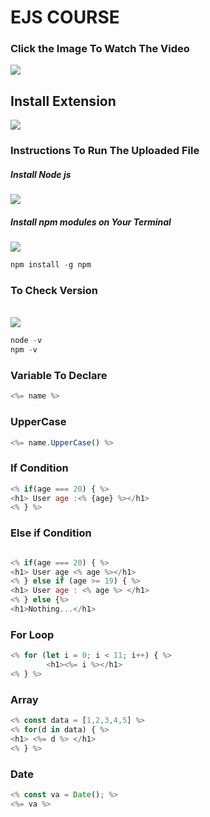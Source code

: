 <h1>EJS COURSE</h1>
<h3>Click the Image To Watch The Video</h3>

<a href="https://www.youtube.com/watch?v=jn5MRu5ybH4">
        <img src="https://github.com/Yogaprasadmk/EJS-A-to-Z-Course/assets/120255515/39422035-ff53-4e5c-a8cc-80d13c211a6b">
</a>

<h2>Install Extension</h2>
<img src="https://github.com/Yogaprasadmk/EJS-A-to-Z-Course/assets/120255515/fd4d0c63-e403-4a9a-849b-451e6a71e143">
<br/>

<h3>Instructions To Run The Uploaded File</h3>

<h5>Install Node js</h5>
<img src="https://github.com/Yogaprasadmk/EJS-A-to-Z-Course/assets/120255515/7018d282-1f37-4f12-b416-d0a4a3c44b60">

<h5>Install npm modules on Your Terminal </h5>

<img src="https://github.com/Yogaprasadmk/EJS-A-to-Z-Course/assets/120255515/4b8e2524-c31b-4a4f-ab4a-0fa09f267c28">

```js
npm install -g npm
```

<h3>To Check Version </h3>
<br/>
<img src="https://github.com/Yogaprasadmk/EJS-A-to-Z-Course/assets/120255515/1caefa37-ab1a-4017-b2a4-aa41ea418eaf">


```js
node -v
npm -v
```

<h3>Variable To Declare</h3>

```js
<%= name %>
```

<h3> UpperCase </h3>

```js
<%= name.UpperCase() %>
```

<h3>If Condition</h3>

```js
<% if(age === 20) { %>
<h1> User age :<% {age} %></h1>
<% } %>
```
<h3> Else if Condition</h3>

```js

<% if(age === 20) { %>
<h1> User age <% age %></h1>
<% } else if (age >= 19) { %>
<h1> User age : <% age %> </h1>
<% } else {%>
<h1>Nothing...</h1>
```

<h3>For Loop</h3>

```js
<% for (let i = 0; i < 11; i++) { %>        
        <h1><%= i %></h1>
<% } %>
```

<h3>Array</h3>

```js
<% const data = [1,2,3,4,5] %>
<% for(d in data) { %>
<h1> <%= d %> </h1>
<% } %>
```

<h3>Date</h3>

```js
<% const va = Date(); %>
<%= va %>
```

  
